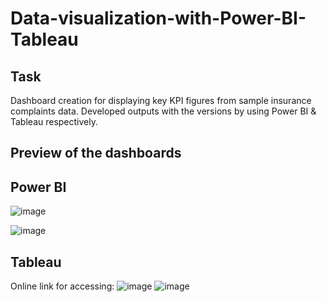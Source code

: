 # Data-visualization-with-Power-BI-Tableau

## Task
Dashboard creation for displaying key KPI figures from sample insurance complaints data. Developed outputs with the versions by using Power BI &amp; Tableau respectively.

## Preview of the dashboards

## Power BI
![image](https://user-images.githubusercontent.com/108044333/175336600-1d523300-ab53-41bf-bad7-46e97785db85.png)

![image](https://user-images.githubusercontent.com/108044333/175337060-33707dd7-d8ec-4ee4-913e-8c393b452c9b.png)

## Tableau
Online link for accessing:
![image](https://user-images.githubusercontent.com/108044333/175338494-ba021a01-79bd-49dc-a5b7-b7c9e09bba1d.png)
![image](https://user-images.githubusercontent.com/108044333/175340841-352caab8-7775-4a74-a6ba-f0d8a40d82fd.png)

